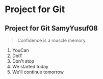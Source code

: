 # Project for Git
## Project for Git SamyYusuf08

> Confidence is a muscle memory.

1. YouCan
2. DoiT
3. Don't stop 
4. We started today
5. We'll continue tomorrow


